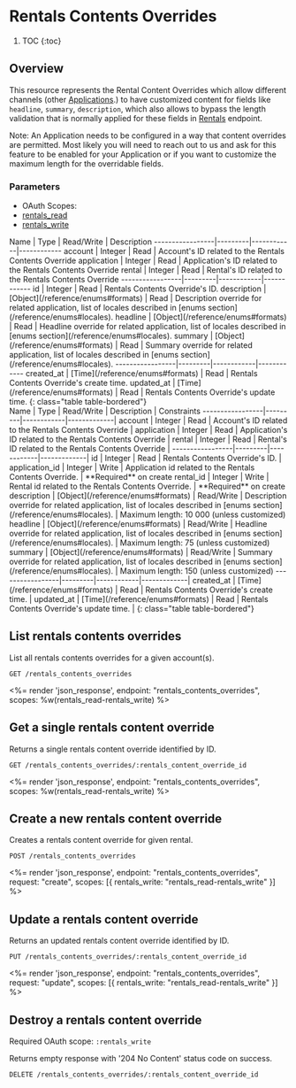 # Rentals Contents Overrides

1. TOC
{:toc}

## Overview

This resource represents the Rental Content Overrides which allow different channels (other [Applications](/reference/endpoints/applications/).) to have customized content for fields like `headline`, `summary`, `description`, which also allows to bypass the length validation that is normally applied for these fields in [Rentals](/reference/endpoints/rentals/) endpoint.

Note: An Application needs to be configured in a way that content overrides are permitted. Most likely you will need to reach out to us and ask for this feature to be enabled for your Application or if you want to customize the maximum length for the overridable fields. 

### Parameters
<ul class="nav nav-pills" role="tablist">
  <li class="disabled"><a>OAuth Scopes:</a></li>
  <li class="active"><a href="#rentals_read" role="tab" data-toggle="pill">rentals_read</a></li>
  <li><a href="#rentals_write" role="tab" data-toggle="pill">rentals_write</a></li>
</ul>
<div class="tab-content" markdown="1">
  <div class="tab-pane active" id="rentals_read" markdown="1">
Name             | Type    | Read/Write | Description
-----------------|---------|------------|------------
account          | Integer  | Read       | Account's ID related to the Rentals Contents Override
application      | Integer  | Read       | Application's ID related to the Rentals Contents Override
rental           | Integer  | Read       | Rental's ID related to the Rentals Contents Override
-----------------|---------|------------|------------
id               | Integer | Read       | Rentals Contents Override's ID.
description      | [Object](/reference/enums#formats) | Read       | Description override for related application, list of locales described in [enums section](/reference/enums#locales).
headline         | [Object](/reference/enums#formats) | Read       | Headline override for related application, list of locales described in [enums section](/reference/enums#locales).
summary          | [Object](/reference/enums#formats) | Read       | Summary override for related application, list of locales described in [enums section](/reference/enums#locales).
-----------------|---------|------------|------------
created_at       | [Time](/reference/enums#formats) | Read       | Rentals Contents Override's create time.
updated_at       | [Time](/reference/enums#formats) | Read       | Rentals Contents Override's update time.
{: class="table table-bordered"}
  </div>
  <div class="tab-pane" id="rentals_write" markdown="1">
Name             | Type    | Read/Write | Description | Constraints
-----------------|---------|------------|-------------|
account          | Integer  | Read       | Account's ID related to the Rentals Contents Override |
application      | Integer  | Read       | Application's ID related to the Rentals Contents Override |
rental           | Integer  | Read       | Rental's ID related to the Rentals Contents Override |
-----------------|---------|------------|-------------|
id               | Integer | Read       | Rentals Contents Override's ID. |
application_id   | Integer | Write      | Application id related to the Rentals Contents Override. | **Required** on create
rental_id        | Integer | Write      | Rental id related to the Rentals Contents Override. | **Required** on create
description      | [Object](/reference/enums#formats) | Read/Write | Description override for related application, list of locales described in [enums section](/reference/enums#locales). | Maximum length: 10 000 (unless customized)
headline         | [Object](/reference/enums#formats) | Read/Write | Headline override for related application, list of locales described in [enums section](/reference/enums#locales). | Maximum length: 75 (unless customized)
summary          | [Object](/reference/enums#formats) | Read/Write | Summary override for related application, list of locales described in [enums section](/reference/enums#locales). | Maximum length: 150 (unless customized)
-----------------|---------|------------|-------------|
created_at       | [Time](/reference/enums#formats) | Read       | Rentals Contents Override's create time. |
updated_at       | [Time](/reference/enums#formats) | Read       | Rentals Contents Override's update time. |
{: class="table table-bordered"}
  </div>
</div>

## List rentals contents overrides

List all rentals contents overrides for a given account(s).

~~~
GET /rentals_contents_overrides
~~~

<%= render 'json_response', endpoint: "rentals_contents_overrides",
  scopes: %w(rentals_read-rentals_write) %>

## Get a single rentals content override

Returns a single rentals content override identified by ID.

~~~
GET /rentals_contents_overrides/:rentals_content_override_id
~~~

<%= render 'json_response', endpoint: "rentals_contents_overrides",
  scopes: %w(rentals_read-rentals_write) %>

## Create a new rentals content override

Creates a rentals content override for given rental.

~~~
POST /rentals_contents_overrides
~~~

<%= render 'json_response', endpoint: "rentals_contents_overrides", request: "create",
  scopes: [{ rentals_write: "rentals_read-rentals_write" }] %>

## Update a rentals content override

Returns an updated rentals content override identified by ID.

~~~
PUT /rentals_contents_overrides/:rentals_content_override_id
~~~

<%= render 'json_response', endpoint: "rentals_contents_overrides", request: "update",
  scopes: [{ rentals_write: "rentals_read-rentals_write" }] %>

## Destroy a rentals content override

Required OAuth scope: `:rentals_write`

Returns empty response with '204 No Content' status code on success.

~~~~~~
DELETE /rentals_contents_overrides/:rentals_content_override_id
~~~~~~
